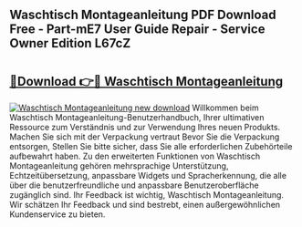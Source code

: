 ## Waschtisch Montageanleitung PDF Download Free - Part-mE7 User Guide Repair - Service Owner Edition L67cZ

# <h2><a href="http://df7w56.blite.top/?on=Waschtisch+Montageanleitung">🔗Download 👉🔴 Waschtisch Montageanleitung</a></h2>

[![Waschtisch Montageanleitung new download](https://i.imgur.com/lujVjoI.png)](http://df7w56.blite.top/?on=Waschtisch+Montageanleitung)
Willkommen beim Waschtisch Montageanleitung-Benutzerhandbuch, Ihrer ultimativen Ressource zum Verständnis und zur Verwendung Ihres neuen Produkts. Machen Sie sich mit der Verpackung vertraut Bevor Sie die Verpackung entsorgen, Stellen Sie bitte sicher, dass Sie alle erforderlichen Zubehörteile aufbewahrt haben. Zu den erweiterten Funktionen von Waschtisch Montageanleitung gehören mehrsprachige Unterstützung, Echtzeitübersetzung, anpassbare Widgets und Spracherkennung, die alle über die benutzerfreundliche und anpassbare Benutzeroberfläche zugänglich sind. Ihr Feedback ist wichtig, Waschtisch Montageanleitung. Wir schätzen Ihr Feedback und sind bestrebt, einen außergewöhnlichen Kundenservice zu bieten.
